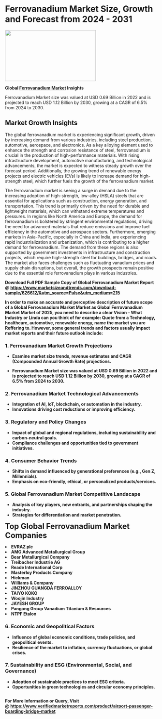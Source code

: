 <H1>Ferrovanadium Market Size, Growth and Forecast from 2024 - 2031</H1><img class="aligncenter size-medium wp-image-584254" src="https://thirdeyenews.in/wp-content/uploads/2024/09/Global-Market-Research-300x168.jpeg" alt="" width="300" height="168" /><p><strong>Global&nbsp;<a href="https://www.marketsizeandtrends.com/download-sample/626612/&amp;utm_source=Pulse&amp;utm_medium=215">Ferrovanadium Market</a> Insights</strong></p><p>Ferrovanadium Market size was valued at USD 0.69 Billion in 2022 and is projected to reach USD 1.12 Billion by 2030, growing at a CAGR of 6.5% from 2024 to 2030.</p><p><h2>Market Growth Insights</h2> <p>The global ferrovanadium market is experiencing significant growth, driven by increasing demand from various industries, including steel production, automotive, aerospace, and electronics. As a key alloying element used to enhance the strength and corrosion resistance of steel, ferrovanadium is crucial in the production of high-performance materials. With rising infrastructure development, automotive manufacturing, and technological advancements, the market is expected to witness steady growth over the forecast period. Additionally, the growing trend of renewable energy projects and electric vehicles (EVs) is likely to increase demand for high-strength steel, which further fuels the growth of the ferrovanadium market.</p> <p><strong></strong></p> <p>The ferrovanadium market is seeing a surge in demand due to the increasing adoption of high-strength, low-alloy (HSLA) steels that are essential for applications such as construction, energy generation, and transportation. This trend is primarily driven by the need for durable and lightweight materials, which can withstand extreme temperatures and pressures. In regions like North America and Europe, the demand for ferrovanadium is bolstered by stringent environmental regulations, driving the need for advanced materials that reduce emissions and improve fuel efficiency in the automotive and aerospace sectors. Furthermore, emerging markets in Asia-Pacific, especially in China and India, are experiencing rapid industrialization and urbanization, which is contributing to a higher demand for ferrovanadium. The demand from these regions is also supported by government investments in infrastructure and construction projects, which require high-strength steel for buildings, bridges, and roads. The market also faces challenges such as fluctuating vanadium prices and supply chain disruptions, but overall, the growth prospects remain positive due to the essential role ferrovanadium plays in various industries. <p><strong></p><p><span class=""><strong>Download Full PDF Sample Copy of Global Ferrovanadium Market Report</strong> @ <a href="https://www.marketsizeandtrends.com/download-sample/626612/&amp;utm_source=Pulse&amp;utm_medium=215" target="_blank">https://www.marketsizeandtrends.com/download-sample/626612/&amp;utm_source=Pulse&amp;utm_medium=215</a></span></p><p>In order to make an accurate and perceptive description of future scope of a Global&nbsp;Ferrovanadium Market Market as Global&nbsp;Ferrovanadium Market Market of 2025, you need to describe a clear Vision &ndash; What Industry or Linda can you think of for example: Quote from a Technology, healthcare, automotive, renewable energy, name the market you are Reffering to. However, some general trends and factors usually impact market reports and their future outlook include:</p><h3>1.&nbsp;<strong>Ferrovanadium Market Growth Projections</strong></h3><ul><li>Examine market size trends, revenue estimates and CAGR (Compounded Annual Growth Rate) projections.</li><li><p>Ferrovanadium Market size was valued at USD 0.69 Billion in 2022 and is projected to reach USD 1.12 Billion by 2030, growing at a CAGR of 6.5% from 2024 to 2030.</p></li></ul><h3>2.&nbsp;<strong>Ferrovanadium Market Technological Advancements</strong></h3><ul><li>Integration of AI, IoT, blockchain, or automation in the industry.</li><li>Innovations driving cost reductions or improving efficiency.</li></ul><h3>3.&nbsp;<strong>Regulatory and Policy Changes</strong></h3><ul><li>Impact of global and regional regulations, including sustainability and carbon-neutral goals.</li><li>Compliance challenges and opportunities tied to government initiatives.</li></ul><h3>4.&nbsp;<strong>Consumer Behavior Trends</strong></h3><ul><li>Shifts in demand influenced by generational preferences (e.g., Gen Z, Millennials).</li><li>Emphasis on eco-friendly, ethical, or personalized products/services.</li></ul><h3>5.&nbsp;<strong>Global Ferrovanadium Market Competitive Landscape</strong></h3><ul><li>Analysis of key players, new entrants, and partnerships shaping the industry.</li><li>Strategies for differentiation and market penetration.</li></ul><p data-pm-slice="1 1 []"><span style="color: inherit; font-family: inherit; font-size: 25px;">Top Global Ferrovanadium Market Companies</span></p><div class="" data-test-id=""><p><li>EVRAZ plc</li><li> AMG Advanced Metallurgical Group</li><li> Bear Metallurgical Company</li><li> Treibacher Industrie AG</li><li> Reade International Corp</li><li> Masterloy Products Company</li><li> Hickman</li><li> Williams & Company</li><li> JINZHOU GUANGDA FERROALLOY</li><li> TAIYO KOKO</li><li> Woojin Industry</li><li> JAYESH GROUP</li><li> Pangang Group Vanadium Titanium & Resources</li><li> NTPF Etalon</li></p></div><h3>6.&nbsp;<strong>Economic and Geopolitical Factors</strong></h3><ul><li>Influence of global economic conditions, trade policies, and geopolitical events.</li><li>Resilience of the market to inflation, currency fluctuations, or global crises.</li></ul><h3>7.&nbsp;<strong>Sustainability and ESG (Environmental, Social, and Governance)</strong></h3><ul><li>Adoption of sustainable practices to meet ESG criteria.</li><li>Opportunities in green technologies and circular economy principles.</li></ul><h2><strong style="font-size: 14px;">For More Information or Query, Visit @&nbsp;</strong><a style="background-color: #ffffff; font-size: 14px;" href="https://www.marketsizeandtrends.com/report/ferrovanadium-market/" target="_blank">https://www.verifiedmarketreports.com/product/airport-passenger-boarding-bridge-market</a></h2>
